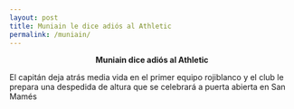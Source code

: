 ```yaml
---
layout: post
title: Muniain le dice adiós al Athletic
permalink: /muniain/
---
```

<center><b>Muniain dice adiós al Athletic</b></center>

<a href="https://www.google.com/imgres?q=imagen%20muniain&imgurl=https%3A%2F%2Fcadenaser.com%2Fresizer%2FiNQvn6rA01P3EHTaMR96gjShEh8%3D%2F736x552%2Ffilters%3Aformat(jpg)%3Aquality(70)%2Fcloudfront-eu-central-1.images.arcpublishing.com%2Fprisaradio%2FHHXWTB6XQJBQRA23HO4Y4ZDGDA.jpg&imgrefurl=https%3A%2F%2Fcadenaser.com%2Feuskadi%2F2023%2F01%2F09%2Fiker-muniain-entra-en-el-podio-historico-del-athletic-radio-bilbao%2F&docid=mk8B-0ENhGZf3M&tbnid=JJdQKmpOOiwl3M&vet=12ahUKEwj99PmdgPGFAxXMQkEAHTHnAQoQM3oECEUQAA..i&w=736&h=552&hcb=2&ved=2ahUKEwj99PmdgPGFAxXMQkEAHTHnAQoQM3oECEUQAA"></a>

El capitán deja atrás media vida en el primer equipo rojiblanco y el club le prepara una despedida de altura que se celebrará a puerta abierta en San Mamés

